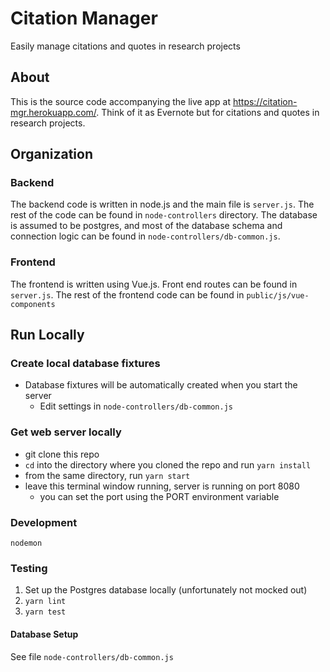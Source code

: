 Citation Manager
============

Easily manage citations and quotes in research projects

## About

This is the source code accompanying the live app at https://citation-mgr.herokuapp.com/.
Think of it as Evernote but for citations and quotes in research projects.

## Organization

### Backend

The backend code is written in node.js and the main file is `server.js`.
The rest of the code can be found in `node-controllers` directory.
The database is assumed to be postgres, and most of the database schema and connection logic can be found in `node-controllers/db-common.js`.

### Frontend

The frontend is written using Vue.js. Front end routes can be found in `server.js`.
The rest of the frontend code can be found in `public/js/vue-components`

## Run Locally

### Create local database fixtures

* Database fixtures will be automatically created when you start the server
  * Edit settings in `node-controllers/db-common.js`

### Get web server locally

* git clone this repo
* `cd` into the directory where you cloned the repo and run `yarn install`
* from the same directory, run `yarn start`
* leave this terminal window running, server is running on port 8080
  * you can set the port using the PORT environment variable

### Development

`nodemon`

### Testing

1. Set up the Postgres database locally (unfortunately not mocked out)
2. `yarn lint`
3. `yarn test`

#### Database Setup

See file `node-controllers/db-common.js`

